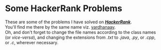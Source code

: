 # Some HackerRank Problems
These are some of the problems I have solved on **_[HackerRank](http:hackerrank.com)_**.  
You'll find me there by the same name viz. [vardhanaav](https://www.hackerrank.com/vardhanaav).  
Oh, and don't forget to change the file names according to the class names (or *vice-versa*), and changing the extensions from *.txt* to *.java*, *.py*, or *.cpp*, or *.c*, wherever necessary.


